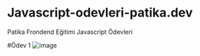 # Javascript-odevleri-patika.dev
Patika Frondend Eğitimi Javascript Ödevleri

#Ödev 1
![image](C:\Users\ASUS\Desktop/Odev1.png)
